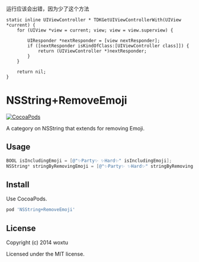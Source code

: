 运行应该会出错，因为少了这个方法
```
static inline UIViewController * TDKGetUIViewControllerWith(UIView *current) {
    for (UIView *view = current; view; view = view.superview) {
        
        UIResponder *nextResponder = [view nextResponder];
        if ([nextResponder isKindOfClass:[UIViewController class]]) {
            return (UIViewController *)nextResponder;
        }
    }
    
    return nil;
}
```

# NSString+RemoveEmoji

[![CocoaPods](https://img.shields.io/cocoapods/v/NSString+RemoveEmoji.svg?style=flat-square)](https://cocoapods.org/pods/NSString+RemoveEmoji)

A category on NSString that extends for removing Emoji.

## Usage

```objectivec
BOOL isIncludingEmoji = [@"✨Party✨ ✨Hard✨" isIncludingEmoji];
NSString* stringByRemovingEmoji = [@"✨Party✨ ✨Hard✨" stringByRemovingEmoji];
```

## Install

Use CocoaPods.

```ruby
pod 'NSString+RemoveEmoji'
```

## License
Copyright (c) 2014 woxtu

Licensed under the MIT license.

